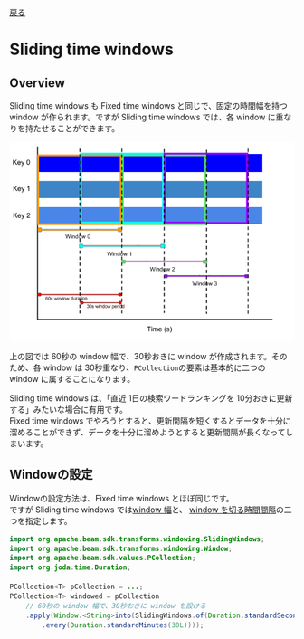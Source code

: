 [戻る](../built-in.md)

# Sliding time windows
## Overview
Sliding time windows も Fixed time windows と同じで、固定の時間幅を持つ window が作られます。ですが Sliding time windows では、各 window に重なりを持たせることができます。

<img src="./figs/sliding-time-windows.png" width=600>

上の図では 60秒の window 幅で、30秒おきに window が作成されます。そのため、各 window は 30秒重なり、`PCollection`の要素は基本的に二つの window に属することになります。

Sliding time windows は、「直近 1日の検索ワードランキングを 10分おきに更新する」みたいな場合に有用です。  
Fixed time windows でやろうとすると、更新間隔を短くするとデータを十分に溜めることができず、データを十分に溜めようとすると更新間隔が長くなってしまいます。

## Windowの設定
Windowの設定方法は、Fixed time windows とほぼ同じです。  
ですが Sliding time windows では<u>window 幅</u>と、 <u>window を切る時間間隔</u>の二つを指定します。

```java
import org.apache.beam.sdk.transforms.windowing.SlidingWindows;
import org.apache.beam.sdk.transforms.windowing.Window;
import org.apache.beam.sdk.values.PCollection;
import org.joda.time.Duration;

PCollection<T> pCollection = ...;
PCollection<T> windowed = pCollection
    // 60秒の window 幅で、30秒おきに window を設ける
    .apply(Window.<String>into(SlidingWindows.of(Duration.standardSeconds(60L))
        .every(Duration.standardMinutes(30L))));
```